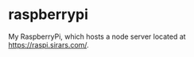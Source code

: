 <h1>raspberrypi</h1>

My RaspberryPi, which hosts a node server located at <a href="https://raspi.sirars.com/" target="_blank">https://raspi.sirars.com/</a>.
